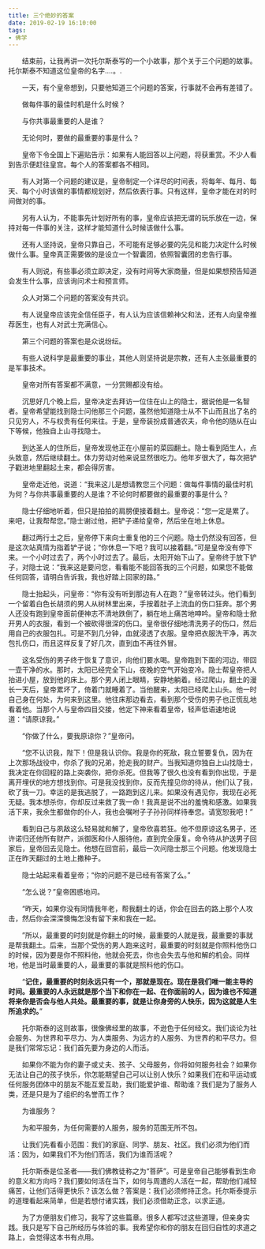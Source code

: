 ```yaml
---
title: 三个绝妙的答案
date: 2019-02-19 16:10:00
tags:
- 佛学
---
```

　　结束前，让我再讲一次托尔斯泰写的一个小故事，那个关于三个问题的故事。托尔斯泰不知道这位皇帝的名字....。.

　　一天，有个皇帝想到，只要他知道三个问题的答案，行事就不会再有差错了。

　　做每件事的最佳时机是什么时候？

　　与你共事最重要的人是谁？

　　无论何时，要做的最重要的事是什么？

　　皇帝下令全国上下遍贴告示：如果有人能回答以上问题，将获重赏。不少人看到告示便赶往皇宫。每个人的答案都各不相同。

　　有人对第一个问题的建议是，皇帝制定一个详尽的时间表，将每年、每月、每天、每个小时该做的事情都规划好，然后依表行事。只有这样，皇帝才能在对的时间做对的事。

　　另有人认为，不能事先计划好所有的事，皇帝应该把无谓的玩乐放在一边，保持对每一件事的关注，这样才能知道什么时候该做什么事。

　　还有人坚持说，皇帝只靠自己，不可能有足够必要的先见和能力决定什么时候做什么事。皇帝真正需要做的是设立一个智囊团，依照智囊团的忠告行事。

　　有人则说，有些事必须立即决定，没有时间等大家商量，但是如果想预告知道会发生什么事，应该询问术士和预言师。

　　众人对第二个问题的答案没有共识。

　　有人说皇帝应该完全信任臣子，有人认为应该信赖神父和法，还有人向皇帝推荐医生，也有人对武士充满信心。

　　第三个问题的答案也是众说纷纭。

　　有些人说科学是最重要的事业，其他人则坚持说是宗教，还有人主张最重要的是军事技术。

　　皇帝对所有答案都不满意，一分赏赐都没有给。
<!-- more -->

　　沉思好几个晚上后，皇帝决定去拜访一位住在山上的隐士，据说他是一名智者。皇帝希望能找到隐士问他那三个问题，虽然他知道隐士从不下山而且出了名的只见穷人，不与权贵有任何来往。于是，皇帝装扮成普通农夫，命令他的随从在山下等候，他独自上山寻找隐士。

　　到达圣人的住所后，皇帝发现他正在小屋前的菜园翻土。隐士看到陌生人，点头致意，然后继续翻土。体力劳动对他来说显然很吃力。他年岁很大了，每次把铲子戳进地里翻起土来，都会得厉害。

　　皇帝走近他，说道：“我来这儿是想请教您三个问题：做每件事情的最佳时机为何？与你共事最重要的人是谁？不论何时都要做的最重要的事是什么？

　　隐士仔细地听着，但只是拍拍的肩膀便接着翻土。皇帝说：“您一定是累了。来吧，让我帮帮您。”隐士谢过他，把铲子递给皇帝，然后坐在地上休息。

　　翻过两行土之后，皇帝停下来向士重复他的三个问题。隐士仍然没有回答，但是这次站真情为指着铲子说；“你休息一下吧？我可以接着翻。”可是皇帝没有停下来。一个小时过去了，两个小时过去了。最后，太阳开始下山了。皇帝终于放下铲子，对隐士说：“我来这是要问您，看看能不能回答我的三个问题，如果您不能做任何回答，请明白告诉我，我也好踏上回家的路。”

　　隐士抬起头，问皇帝：“你有没有听到那边有人在跑？”皇帝转过头。他们看到一个留着白色长胡须的男人从树林里出来，手按着肚子上流血的伤口狂奔。那个男人还没有跑到皇帝面前便神志不清地跌倒了，躺在地上痛苦地呻吟。皇帝和隐士掀开男人的衣服，看到一个被砍得很深的伤口。皇帝很仔细地清洗男子的伤口，然后用自己的衣服包扎。可是不到几分钟，血就浸透了衣服。皇帝把衣服洗干净，再次包扎伤口，而且这样反复了好几次，直到血不再往外冒。

　　这名受伤的男子终于恢复了意识，向他们要水喝。皇帝跑到下面的河边，带回一壶干净的水。那时，太阳已经完全下山，夜晚的空气开始变冷。隐士帮皇帝把人抬进小屋，放到他的床上。那个男人闭上眼睛，安静地躺着。经过爬山，翻土的漫长一天后，皇帝累坏了，倚着门就睡着了。当他醒来，太阳已经爬上山头。他一时自己身在何处，为何来到这里。他往床那边看去，看到那个受伤的男子也正慌乱地看着他。当那个人与皇帝四目交接，他定下神来看着皇帝，轻声低语速地说道：“请原谅我。”

　　“你做了什么，要我原谅你？”皇帝问。

　　“您不认识我，陛下！但是我认识你。我是你的死敌，我立誓要复仇，因为在上次那场战役中，你杀了我的兄弟，抢走我的财产。当我知道你独自上山找隐士，我决定在你回程的路上突袭你，把你杀死。但我等了很久也没有看到你出现，于是离开埋伏的地方想找到你。可是我没找到你，反而先撞见你的待从，他们认了我，砍了我一刀。幸运的是我逃脱了，一路跑到这儿来。如果没有遇见你，我现在必死无疑。我本想杀你，你却反过来救了我一命！我真是说不出的羞愧和感激。如果我活下来，我余生都做你的仆人，我也会嘱咐子子孙孙同样待奉您。请宽恕我吧！”

　　看到自己与夙敌这么轻易就和解了，皇帝欣喜若狂。他不但原谅这名男子，还许诺归还他所有财产，派御医和仆人服待他，直到完全康复。命令待从护送男子回家后，皇帝回去见隐士。他想在回宫前，最后一次问隐士那三个问题。他发现隐士正在昨天翻过的土地上撒种子。

　　隐士站起来看着皇帝；“你的问题不是已经有答案了么。”

　　“怎么说？”皇帝困惑地问。

　　“昨天，如果你没有同情我年老，帮我翻土的话，你会在回去的路上那个人攻击，然后你会深深懊悔怎没有留下来和我在一起。

　　”所以，最重要的时刻就是你翻土的时候，最重要的人就是我，最重要的事就是帮我翻土。后来，当那个受伤的男人跑来这时，最重要的时刻就是你照料他伤口的时候，因为要是你不照料他，他就会死去，你也会失去与他和解的机会。同样地，他是当时最重要的人，最重要的事就是照料他的伤口。

　　“**记住，最重要的时刻永远只有一个，那就是现在。现在是我们唯一能主导的时间。最重要的人永远就是那个当下和你在一起、在你面前的人，因为谁也不知道将来你是否会与他人共处。最重要的事，就是让你身旁的人快乐，因为这就是人生所追求的。**”

　　托尔斯泰的这则故事，很像佛经里的故事，不逊色于任何经文。我们谈论为社会服务、为世界和平尽力、为人类服务、为远方的人服务、为世界的和平尽力。但是我们常常忘记：我们首先要为身边的人而活。

　　如果你不能为你的妻子或丈夫、孩子、父母服务，你将如何服务社会？如果你无法让自己的孩子快乐，你怎能期望自己可以让别人快乐？如果我们在和平运动或任何服务团体中的朋友不能互爱互助，我们能爱护谁、帮助谁？我们是为了服务人类，还是只是为了组织的名誉而工作？

　　为谁服务？

　　为和平服务，为任何需要的人服务，服务的范围无所不包。

　　让我们先看看小范围：我们的家庭、同学、朋友、社区。我们必须为他们而活：因为，如果我们不为他们而活，我们为谁而活呢？

　　托尔斯泰是位圣者——我们佛教徒称之为“菩萨”。可是皇帝自己能够看到生命的意义和方向吗？我们要如何活在当下，如何与周遭的人活在一起，帮助他们减轻痛苦，让他们活得更快乐？该怎么做？答案是：我们必须修持正念。托尔斯泰提示的道理看起来简单，但是若想付诸实践，我们必须借助正念，以求正道。

　　为了方便朋友们修习，我写了这些篇章。很多人都写过这些道理，但亲身实践。我只是写下自己所经历与体验的事。我希望你和你的朋友在回归自性的求道之路上，会觉得这本书有点用。